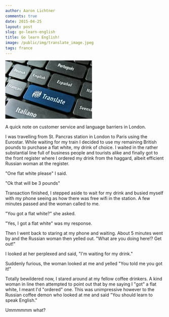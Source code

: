 ```yaml
---
author: Aaron Lichtner
comments: true
date: 2015-04-25
layout: post
slug: go-learn-english
title: Go learn English!
image: /public/img/translate_image.jpeg
tags: france
---
```


![translate_image](/public/img/translate_image.jpeg)

A quick note on customer service and language barriers in London.

I was travelling from St. Pancras station in London to Paris using the Eurostar. While waiting for my train I decided to use my remaining British pounds to purchase a flat white, my drink of choice. I waited in the rather substantial line full of business people and tourists alike and finally got to the front register where I ordered my drink from the haggard, albeit efficient Russian woman at the register.

"One flat white please" I said.

"Ok that will be 3 pounds"

Transaction finished, I stepped aside to wait for my drink and busied myself with my phone seeing as how there was free wifi in the station. A few minutes passed and the woman called to me.

"You got a flat white?" she asked.

"Yes, I got a flat white" was my response.

Then I went back to staring at my phone and waiting. About 5 minutes went by and the Russian woman then yelled out. "What are you doing here!? Get out!"

I looked at her perplexed and said, "I'm waiting for my drink."

Suddenly furious, the woman looked at me and yelled "You told me you got it!"

Totally bewildered now, I stared around at my fellow coffee drinkers. A kind woman in line then attempted to point out that by me saying I "got" a flat white, I meant I'd "ordered" one. This was unimpressive however to the Russian coffee demon who looked at me and said "You should learn to speak English."

Ummmmmm what?
